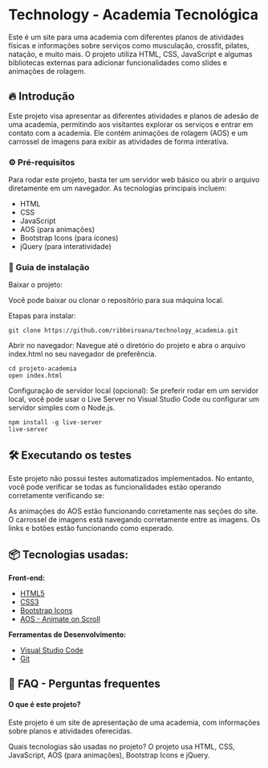 # Technology - Academia Tecnológica



Este é um site para uma academia com diferentes planos de atividades físicas e informações sobre serviços como musculação, crossfit, pilates, natação, e muito mais. O projeto utiliza HTML, CSS, JavaScript e algumas bibliotecas externas para adicionar funcionalidades como slides e animações de rolagem.

## 🔥 Introdução

Este projeto visa apresentar as diferentes atividades e planos de adesão de uma academia, permitindo aos visitantes explorar os serviços e entrar em contato com a academia. Ele contém animações de rolagem (AOS) e um carrossel de imagens para exibir as atividades de forma interativa.

### ⚙️ Pré-requisitos

Para rodar este projeto, basta ter um servidor web básico ou abrir o arquivo diretamente em um navegador. As tecnologias principais incluem:

* HTML
* CSS
* JavaScript
* AOS (para animações)
* Bootstrap Icons (para ícones)
* jQuery (para interatividade)

### 🔨 Guia de instalação

Baixar o projeto:

Você pode baixar ou clonar o repositório para sua máquina local.

Etapas para instalar:

```
git clone https://github.com/ribbeiroana/technology_academia.git
```
Abrir no navegador:
Navegue até o diretório do projeto e abra o arquivo index.html no seu navegador de preferência.

```
cd projeto-academia
open index.html
```

Configuração de servidor local (opcional):
Se preferir rodar em um servidor local, você pode usar o Live Server no Visual Studio Code ou configurar um servidor simples com o Node.js.

```
npm install -g live-server
live-server
```

## 🛠️ Executando os testes

Este projeto não possui testes automatizados implementados. No entanto, você pode verificar se todas as funcionalidades estão operando corretamente verificando se:

As animações do AOS estão funcionando corretamente nas seções do site.
O carrossel de imagens está navegando corretamente entre as imagens.
Os links e botões estão funcionando como esperado.

## 📦 Tecnologias usadas:

**Front-end:**
* [HTML5](https://developer.mozilla.org/pt-BR/docs/Web/HTML)
* [CSS3](https://developer.mozilla.org/pt-BR/docs/Web/CSS)
* [Bootstrap Icons](https://icons.getbootstrap.com/)
* [AOS - Animate on Scroll](https://michalsnik.github.io/aos/)

**Ferramentas de Desenvolvimento:**
* [Visual Studio Code](https://code.visualstudio.com/)
* [Git](https://git-scm.com/)


## 💭 FAQ - Perguntas frequentes

#### O que é este projeto?

Este projeto é um site de apresentação de uma academia, com informações sobre planos e atividades oferecidas.

Quais tecnologias são usadas no projeto?
O projeto usa HTML, CSS, JavaScript, AOS (para animações), Bootstrap Icons e jQuery.

